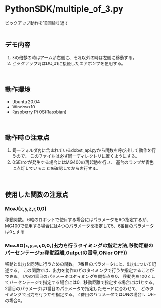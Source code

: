 
# PythonSDK/multiple_of_3.py
ピックアップ動作を10回繰り返す 
 <br>
 <br>
 
## デモ内容
1. 3の倍数の時はアームが右側に、それ以外の時は左側に移動する。
2. ピックアップ時はDO_01に接続したエアポンプを使用する。
 
 <br>
  
## 動作環境
- Ubuntu 20.04
- Windows10
- Raspberry Pi OS(Raspbian)
  
 <br>
  
## 動作時の注意点
1. 同一フォルダ内に含まれているdobot_api.pyから関数を呼び出して動作を行うので、
   このファイルは必ず同一ディレクトリに置くようにする。
2. OSErrorが発生する場合にはMG400の再起動を行い、
   基台のランプが青色に点灯していることを確認してから実行する。
 
 <br>
 
## 使用した関数の注意点
### MovJ(x,y,z,r,0,0)
移動関数。
6軸のロボットで使用する場合にはパラメータを6つ指定するが、
MG400で使用する場合には4つのパラメータを指定して5、6番目のパラメータは0とする
 
### MovJIO(x,y,z,r,0,0,(出力を行うタイミングの指定方法,移動距離のパーセンテージor移動距離,Outputの番号,ON or OFF))
移動と出力を同時に行うための関数。
7番目のパラメータには、出力について記述する。
この関数では、出力を動作のどのタイミングで行うか指定することができる。
I/Oの1番目のパラメータはタイミングを開始点を0、
移動先を100としてパーセンテージで指定する場合には0、移動距離で指定する場合には1とする。
2番目のパラメータは1番目のパラメータで指定したモードに合わせて、
どのタイミングで出力を行うかを指定する。
4番目のパラメータではONの場合1、OFFの場合0。
